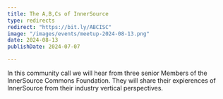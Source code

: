 ```yaml
---
title: The A,B,Cs of InnerSource 
type: redirects
redirect: "https://bit.ly/ABCISC"
image: "/images/events/meetup-2024-08-13.png"
date: 2024-08-13
publishDate: 2024-07-07

---
```


In this community call we will hear from three senior Members of the InnerSource Commons Foundation. They will share their expierences of InnerSource from their industry vertical perspectives.

